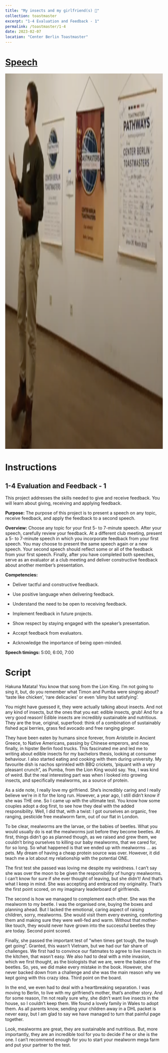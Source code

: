 ```yaml
---
title: "My insects and my girlfriend(s) 🐞"
collection: toastmaster
excerpt: "1-4 Evaluation and Feedback - 1"
permalink: /toastmaster/1-4
date: 2023-02-07
location: "Center Berlin Toastmaster"
---
```


# [Speech](https://drive.google.com/file/d/1qGi4Tb1oiBbmGF3ObMdGYet-QoPCtOCA/view?usp=sharing)


<center><img src="/images/toastmaster/tm_14.png" width="800" height="1200" /></center>



# Instructions

## 1-4 Evaluation and Feedback - 1

This project addresses the skills needed to give and receive feedback. You will learn about giving, receiving and applying feedback.

**Purpose:** The purpose of this project is to present a speech on any topic, receive feedback, and apply the feedback to a second speech.

**Overview:** Choose any topic for your first 5- to 7-minute speech. After your speech, carefully review your feedback. At a different club meeting, present a 5- to 7-minute speech in which you incorporate feedback from your first speech. You may choose to present the same speech again or a new speech. Your second speech should reflect some or all of the feedback from your first speech. Finally, after you have completed both speeches, serve as an evaluator at a club meeting and deliver constructive feedback about another member’s presentation.

**Competencies:**

* Deliver tactful and constructive feedback.

* Use positive language when delivering feedback.

* Understand the need to be open to receiving feedback.

* Implement feedback in future projects.

* Show respect by staying engaged with the speaker’s presentation.

* Accept feedback from evaluators.

* Acknowledge the importance of being open-minded.

**Speech timings:** 5:00, 6:00, 7:00

# Script


Hakuna Matata! You know that song from the Lion King. I’m not going to sing it, but, do you remember what Timon and Pumba were singing about? ‘taste like chicken’, ‘rare delicacies’ or even ‘slimy but satisfying’.

You might have guessed it, they were actually talking about insects. And not any kind of insects, but the ones that you eat: edible insects, grub! And for a very good reason! Edible insects are incredibly sustainable and nutritious. They are the true, original, superfood: think of a combination of sustainably fished açai berries, grass fed avocado and free ranging ginger.

They have been eaten by humans since forever, from Aristotle in Ancient Greece, to Native Americans, passing by Chinese emperors, and now, finally, in hipster Berlin food trucks. This fascinated me and led me to writing about edible insects for my bachelors thesis, looking at consumer behaviour. I also started eating and cooking with them during university. My favourite dish is nachos sprinkled with BBQ crickets, ‘piquant with a very pleasant crunch”, as Pumba, from the Lion King would say. Yea, I was kind of weird. But the real interesting part was when I looked into growing insects, and specifically mealworms, as a source of protein.

As a side note, I really love my girlfriend. She’s incredibly caring and I really believe we’re in it for the long run. However, a year ago, I still didn’t know if she was THE one. So I came up with the ultimate test. You know how some couples adopt a dog first, to see how they deal with the added responsibility. Well, I did that, with a twist: I got ourselves an organic, free ranging, pesticide free mealworm farm, out of our flat in London.

To be clear, mealworms are the larvae, or the babies of beetles. What you would usually do is eat the mealworms just before they become beetles. At first, things didn’t go as planned though, as we raised and grew them, we couldn’t bring ourselves to killing our baby mealworms, that we cared for, for so long. So what happened is that we ended up with mealworms … as pets. My dream of having a cheap protein source was over. However, it did teach me a lot about my relationship with the potential ONE.

The first test she passed was loving me despite my weirdness. I can’t say she was over the moon to be given the responsibility of hungry mealworms. I can’t know for sure if she ever thought of leaving, but she didn’t! And that’s what I keep in mind. She was accepting and embraced my originality. That’s the first point scored, on my imaginary leaderboard of girlfriends.

The second is how we managed to complement each other. She was the mealworm to my beetle. I was the organised one, buying the boxes and planning ahead. But I lacked the emotional, caring aspect of raising children, sorry, mealworms. She would visit them every evening, comforting them and making sure they were well-fed and warm. Without that mother-like touch, they would never have grown into the successful beetles they are today. Second point scored.

Finally, she passed the important test of “when times get tough, the tough get going”. Granted, this wasn’t Vietnam, but we had our fair share of challenges. We first had to convince our flatmates to agree to live insects in the kitchen, that wasn’t easy. We also had to deal with a mite invasion, which we first thought, as the biologists that we are, were the babies of the beetles. So, yes, we did make every mistake in the book. However, she never backed down from a challenge and she was the main reason why we kept going with this crazy idea. Third point on the board.

In the end, we even had to deal with a heartbreaking separation. I was moving to Berlin, to live with my girlfriend’s mother, that’s another story. And for some reason, I’m not really sure why, she didn’t want live insects in the house, so I couldn’t keep them. We found a lovely family in Wales to adopt them. As all parents know, sending your children away in a DHL packet is never easy, but I am glad to say we have managed to turn that painful page together. 

Look, mealworms are great, they are sustainable and nutritious. But, more importantly, they are an incredible tool for you to decide if he or she is the one. I can’t recommend enough for you to start your mealworm mega farm and put your partner to the test.
